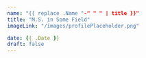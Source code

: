 ```yaml
---
name: "{{ replace .Name "-" " " | title }}"
title: "M.S. in Some Field"
imageLink: "/images/profilePlaceholder.png"

date: {{ .Date }}
draft: false
---
```

